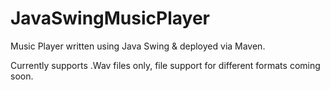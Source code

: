 # JavaSwingMusicPlayer
Music Player written using Java Swing &amp; deployed via Maven.


Currently supports .Wav files only, file support for different formats coming soon.
